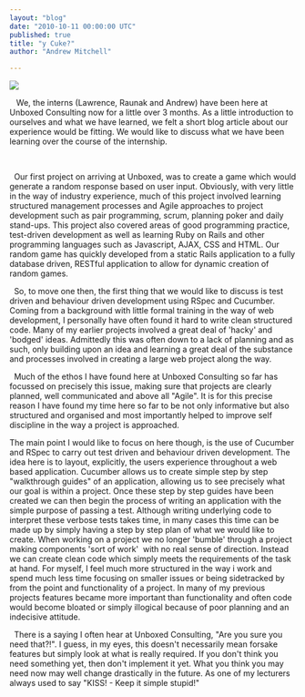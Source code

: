 ```yaml
---
layout: "blog"
date: "2010-10-11 00:00:00 UTC"
published: true
title: "y Cuke?"
author: "Andrew Mitchell"

---
```


![](/uploads/Image/iCuke.jpg)

&nbsp;&nbsp; We, the interns (Lawrence, Raunak and Andrew) have been here at Unboxed Consulting now for a little over 3 months. As a little introduction to ourselves and what we have learned, we felt a short blog article about our experience would be fitting. We would like to discuss what we have been learning over the course of the internship.  
 &nbsp;&nbsp;&nbsp;&nbsp;&nbsp;&nbsp;&nbsp;  
 &nbsp; Our first project on arriving at Unboxed, was to create a game which would generate a random response based on user input. Obviously, with very little in the way of industry experience, much of this project involved learning structured management processes and Agile approaches to project development such as pair programming, scrum, planning poker and daily stand-ups. This project also covered areas of good programming practice, test-driven development as well as learning Ruby on Rails and other programming languages such as Javascript, AJAX, CSS and HTML. Our random game has quickly developed from a static Rails application to a fully database driven, RESTful application to allow for dynamic creation of random games.  
  
 &nbsp; So, to move one then, the first thing that we would like to discuss is test driven and behaviour driven development using RSpec and Cucumber. Coming from a background with little formal training in the way of web development, I personally have often found it hard to write clean structured code. Many of my earlier projects involved a great deal of 'hacky' and 'bodged' ideas. Admittedly this was often down to a lack of planning and as such, only building upon an idea and learning a great deal of the substance and processes involved in creating a large web project along the way.  
  
 &nbsp; Much of the ethos I have found here at Unboxed Consulting so far has focussed on precisely this issue, making sure that projects are clearly planned, well communicated and above all "Agile". It is for this precise reason I have found my time here so far to be not only informative but also structured and organised and most importantly helped to improve self discipline in the way a project is approached.  
  
 The main point I would like to focus on here though, is the use of Cucumber and RSpec to carry out test driven and behaviour driven development. The idea here is to layout, explicitly, the users experience throughout a web based application. Cucumber allows us to create simple step by step "walkthrough guides" of an application, allowing us to see precisely what our goal is within a project. Once these step by step guides have been created we can then begin the process of writing an application with the simple purpose of passing a test. Although writing underlying code to interpret these verbose tests takes time, in many cases this time can be made up by simply having a step by step plan of what we would like to create. When working on a project we no longer 'bumble' through a project making components 'sort of work'&nbsp; with no real sense of direction. Instead we can create clean code which simply meets the requirements of the task at hand. For myself, I feel much more structured in the way i work and spend much less time focusing on smaller issues or being sidetracked by from the point and functionality of a project. In many of my previous projects features became more important than functionality and often code would become bloated or simply illogical because of poor planning and an indecisive attitude.  
  
 &nbsp; There is a saying I often hear at Unboxed Consulting, "Are you sure you need that?!". I guess, in my eyes, this doesn't necessarily mean forsake features but simply look at what is really required. If you don't think you need something yet, then don't implement it yet. What you think you may need now may well change drastically in the future. As one of my lecturers always used to say "KISS! - Keep it simple stupid!"


